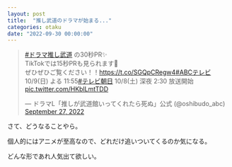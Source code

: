 ```yaml
---
layout: post
title:  "推し武道のドラマが始まる..."
categories: otaku
date: "2022-09-30 00:00:00"
---
```


<blockquote class="twitter-tweet tw-align-center"><p lang="ja" dir="ltr"><a href="https://twitter.com/hashtag/%E3%83%89%E3%83%A9%E3%83%9E%E6%8E%A8%E3%81%97%E6%AD%A6%E9%81%93?src=hash&amp;ref_src=twsrc%5Etfw">#ドラマ推し武道</a> の30秒PR✨<br>TikTokでは15秒PRも見られます🍑<br>ぜひぜひご覧ください！！<a href="https://t.co/SGQpCRegw4">https://t.co/SGQpCRegw4</a><a href="https://twitter.com/hashtag/ABC%E3%83%86%E3%83%AC%E3%83%93?src=hash&amp;ref_src=twsrc%5Etfw">#ABCテレビ</a> 10/9(日) よる 11:55<a href="https://twitter.com/hashtag/%E3%83%86%E3%83%AC%E3%83%93%E6%9C%9D%E6%97%A5?src=hash&amp;ref_src=twsrc%5Etfw">#テレビ朝日</a> 10/8(土) 深夜 2:30 放送開始 <a href="https://t.co/HKblLmtTDD">pic.twitter.com/HKblLmtTDD</a></p>&mdash; ドラマL「推しが武道館いってくれたら死ぬ」公式 (@oshibudo_abc) <a href="https://twitter.com/oshibudo_abc/status/1574716134863294466?ref_src=twsrc%5Etfw">September 27, 2022</a></blockquote> <script async src="https://platform.twitter.com/widgets.js" charset="utf-8"></script>


さて、どうなることやら。

個人的にはアニメが至高なので、どれだけ追いついてくるのか気になる。

どんな形であれ人気出て欲しい。
